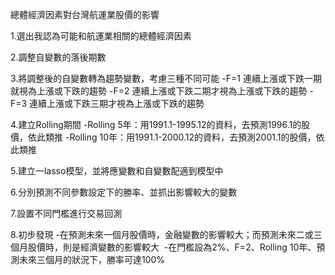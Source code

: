 總體經濟因素對台灣航運業股價的影響

1.選出我認為可能和航運業相關的總體經濟因素

2.調整自變數的落後期數

3.將調整後的自變數轉為趨勢變數，考慮三種不同可能
-F=1 連續上漲或下跌一期就視為上漲或下跌的趨勢
-F=2 連續上漲或下跌二期才視為上漲或下跌的趨勢
-F=3 連續上漲或下跌三期才視為上漲或下跌的趨勢

4.建立Rolling期間
-Rolling 5年：用1991.1-1995.12的資料，去預測1996.1的股價，依此類推
-Rolling 10年：用1991.1-2000.12的資料，去預測2001.1的股價，依此類推

5.建立一lasso模型，並將應變數和自變數配適到模型中

6.分別預測不同參數設定下的勝率、並抓出影響較大的變數

7.設置不同門檻進行交易回測

8.初步發現
  -在預測未來一個月股價時，金融變數的影響較大；而預測未來二或三個月股價時，則是經濟變數的影響較大
  -在門檻設為2%、F=2、Rolling 10年、預測未來三個月的狀況下，勝率可達100%
